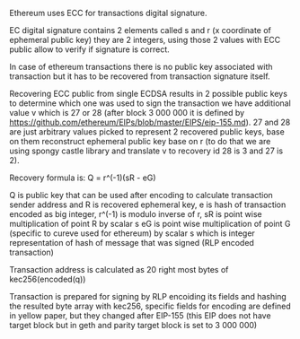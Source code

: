 Ethereum uses ECC for transactions digital signature.

EC digital signature contains 2 elements called s and r (x coordinate of ephemeral public key) they are 2 integers, using those 2 values with ECC public  allow to verify if signature is correct.

In case of ethereum transactions there is no public key associated with transaction but it has to be recovered from transaction signature itself.

Recovering ECC public from single ECDSA results in 2 possible public keys to determine which one was used to sign the transaction we have additional value v which is 27 or 28 (after block 3 000 000 it is defined by https://github.com/ethereum/EIPs/blob/master/EIPS/eip-155.md).
27 and 28 are just arbitrary values picked to represent 2 recovered public keys, base on them reconstruct ephemeral public key base on r (to do that we are using spongy castle library and translate v to recovery id 28 is 3 and 27 is 2).

Recovery formula is:
Q = r^(-1)(sR - eG)

Q is public key that can be used after encoding to calculate transaction sender address and R is recovered ephemeral key, e is hash of transaction encoded as big integer, r^(-1) is modulo inverse of r,
sR is point wise multiplication of point R by scalar s
eG is point wise multiplication of point G (specific to cureve used for ethereum) by scalar s which is integer representation of hash of message that was signed (RLP encoded transaction)

Transaction address is calculated as 20 right most bytes of kec256(encoded(q))

Transaction is prepared for signing by RLP encoiding its fields and hashing the resulted byte array with kec256, specific fields for encoding are defined in yellow paper, but they changed after EIP-155 (this EIP does not have target block but in geth and parity target block is set to 3 000 000)
